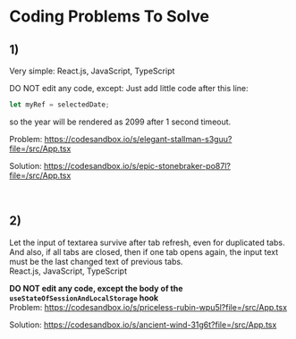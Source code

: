 # Coding Problems To Solve

## 1)<br />
Very simple:
React.js, JavaScript, TypeScript

DO NOT edit any code, except:
Just add little code after this line:
```typescript
let myRef = selectedDate;
```
so the year will be rendered as 2099
after 1 second timeout.

Problem:
https://codesandbox.io/s/elegant-stallman-s3guu?file=/src/App.tsx

Solution:
https://codesandbox.io/s/epic-stonebraker-po87l?file=/src/App.tsx

<br />

## 2)<br />
Let the input of textarea survive after tab refresh, even for duplicated tabs. And also, if all tabs are closed, then if one tab opens again, the input text must be the last changed text of previous tabs.<br />
React.js, JavaScript, TypeScript

**DO NOT edit any code, except the body of the `useStateOfSessionAndLocalStorage` hook**<br />
Problem:
https://codesandbox.io/s/priceless-rubin-wpu5l?file=/src/App.tsx

Solution:
https://codesandbox.io/s/ancient-wind-31g6t?file=/src/App.tsx


<br />
<br />
